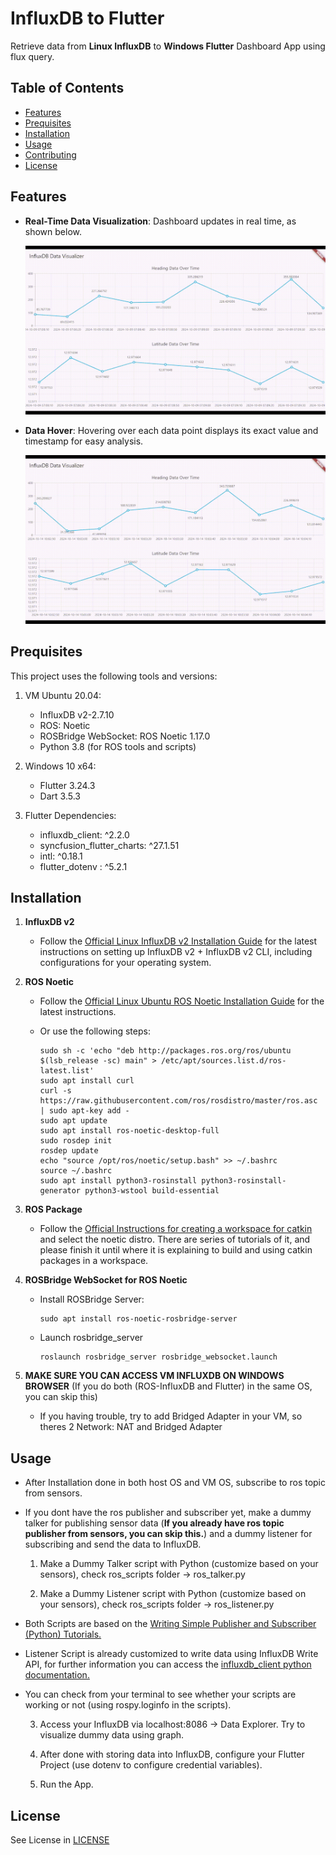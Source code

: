 # InfluxDB to Flutter 
Retrieve data from **Linux InfluxDB** to **Windows Flutter** Dashboard App using flux query.

## Table of Contents
- [Features](#features)
- [Prequisites](#prequisites)
- [Installation](#installation)
- [Usage](#usage)
- [Contributing](#contributing)
- [License](#license)

## Features
- **Real-Time Data Visualization**: Dashboard updates in real time, as shown below.

    ![Real-Time Visualization](assets/realtimedata.gif)

- **Data Hover**: Hovering over each data point displays its exact value and timestamp for easy analysis.

    ![Data Hover](assets/datahover.gif)

## Prequisites
This project uses the following tools and versions:
1. VM Ubuntu 20.04:
    - InfluxDB v2-2.7.10
    - ROS: Noetic
    - ROSBridge WebSocket: ROS Noetic 1.17.0
    - Python 3.8 (for ROS tools and scripts)

2. Windows 10 x64:
    - Flutter 3.24.3
    - Dart 3.5.3

3. Flutter Dependencies:
    - influxdb_client: ^2.2.0
    - syncfusion_flutter_charts: ^27.1.51
    - intl: ^0.18.1
    - flutter_dotenv : ^5.2.1

## Installation
1. **InfluxDB v2**
   - Follow the [Official Linux InfluxDB v2 Installation Guide](https://docs.influxdata.com/influxdb/v2/install/?t=Linux) for the latest instructions on setting up InfluxDB v2 + InfluxDB v2 CLI, including configurations for your operating system.

2. **ROS Noetic**
    - Follow the [Official Linux Ubuntu ROS Noetic Installation Guide](http://wiki.ros.org/noetic/Installation/Ubuntu) for the latest instructions.

    - Or use the following steps:
        ```
        sudo sh -c 'echo "deb http://packages.ros.org/ros/ubuntu $(lsb_release -sc) main" > /etc/apt/sources.list.d/ros-latest.list'
        sudo apt install curl
        curl -s https://raw.githubusercontent.com/ros/rosdistro/master/ros.asc | sudo apt-key add -
        sudo apt update
        sudo apt install ros-noetic-desktop-full
        sudo rosdep init
        rosdep update
        echo "source /opt/ros/noetic/setup.bash" >> ~/.bashrc
        source ~/.bashrc
        sudo apt install python3-rosinstall python3-rosinstall-generator python3-wstool build-essential
        ```

3. **ROS Package**
    - Follow the [Official Instructions for creating a workspace for catkin](http://wiki.ros.org/catkin/Tutorials/create_a_workspace) and select the noetic distro. There are series of tutorials of it, and please finish it until where it is explaining to build and using catkin packages in a workspace.

4. **ROSBridge WebSocket for ROS Noetic**
    - Install ROSBridge Server:
        ```
        sudo apt install ros-noetic-rosbridge-server
        ```

    - Launch rosbridge_server
        ```
        roslaunch rosbridge_server rosbridge_websocket.launch
        ```

5. **MAKE SURE YOU CAN ACCESS VM INFLUXDB ON WINDOWS BROWSER** (If you do both (ROS-InfluxDB and Flutter) in the same OS, you can skip this)
    - If you having trouble, try to add Bridged Adapter in your VM, so theres 2 Network: NAT and Bridged Adapter

## Usage
- After Installation done in both host OS and VM OS, subscribe to ros topic from sensors.

- If you dont have the ros publisher and subscriber yet, make a dummy talker for publishing sensor data (**If you already have ros topic publisher from sensors, you can skip this.**) and a dummy listener for subscribing and send the data to InfluxDB.

    1. Make a Dummy Talker script with Python (customize based on your sensors), check ros_scripts folder -> ros_talker.py

    2. Make a Dummy Listener script with Python (customize based on your sensors), check ros_scripts folder -> ros_listener.py

- Both Scripts are based on the [Writing Simple Publisher and Subscriber (Python) Tutorials.](http://wiki.ros.org/ROS/Tutorials/WritingPublisherSubscriber%28python%29)

- Listener Script is already customized to write data using InfluxDB Write API, for further information you can access the [influxdb_client python documentation.](https://github.com/influxdata/influxdb-client-python)

- You can check from your terminal to see whether your scripts are working or not (using rospy.loginfo in the scripts).

    3. Access your InfluxDB via localhost:8086 -> Data Explorer. Try to visualize dummy data using graph.

    4. After done with storing data into InfluxDB, configure your Flutter Project (use dotenv to configure credential variables).

    5. Run the App. 

## License
See License in [LICENSE](LICENSE)